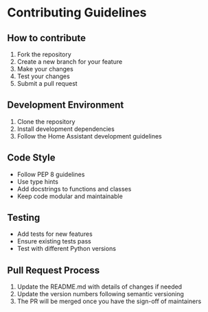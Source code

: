 # Contributing Guidelines

## How to contribute

1. Fork the repository
2. Create a new branch for your feature
3. Make your changes
4. Test your changes
5. Submit a pull request

## Development Environment

1. Clone the repository
2. Install development dependencies
3. Follow the Home Assistant development guidelines

## Code Style

- Follow PEP 8 guidelines
- Use type hints
- Add docstrings to functions and classes
- Keep code modular and maintainable

## Testing

- Add tests for new features
- Ensure existing tests pass
- Test with different Python versions

## Pull Request Process

1. Update the README.md with details of changes if needed
2. Update the version numbers following semantic versioning
3. The PR will be merged once you have the sign-off of maintainers